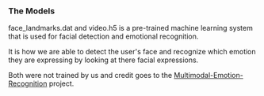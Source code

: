 ### The Models

face_landmarks.dat and video.h5 is a pre-trained machine learning system that is
used for facial detection and emotional recognition.

It is how we are able to detect the user's face and recognize which emotion they
are expressing by looking at there facial expressions.

Both were not trained by us and credit goes to the [Multimodal-Emotion-Recognition](https://github.com/maelfabien/Multimodal-Emotion-Recognition/blob/master/README.md#iv-methodology)
project.
